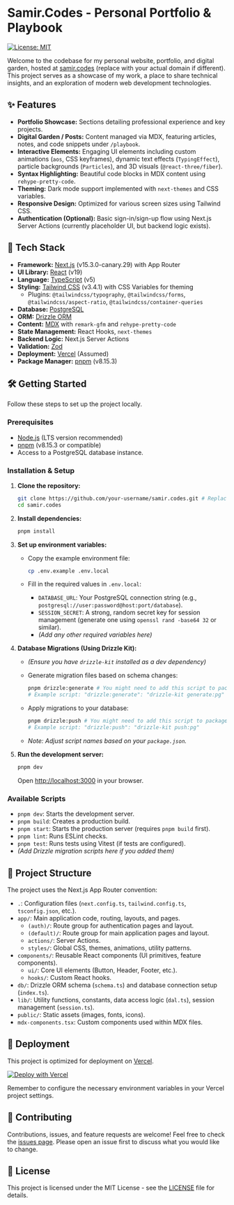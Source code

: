 # Samir.Codes - Personal Portfolio & Playbook

[![License: MIT](https://img.shields.io/badge/License-MIT-blue.svg)](https://opensource.org/licenses/MIT)

Welcome to the codebase for my personal website, portfolio, and digital garden, hosted at [samir.codes](https://samir.codes) (replace with your actual domain if different). This project serves as a showcase of my work, a place to share technical insights, and an exploration of modern web development technologies.

## ✨ Features

- **Portfolio Showcase:** Sections detailing professional experience and key projects.
- **Digital Garden / Posts:** Content managed via MDX, featuring articles, notes, and code snippets under `/playbook`.
- **Interactive Elements:** Engaging UI elements including custom animations (`aos`, CSS keyframes), dynamic text effects (`TypingEffect`), particle backgrounds (`Particles`), and 3D visuals (`@react-three/fiber`).
- **Syntax Highlighting:** Beautiful code blocks in MDX content using `rehype-pretty-code`.
- **Theming:** Dark mode support implemented with `next-themes` and CSS variables.
- **Responsive Design:** Optimized for various screen sizes using Tailwind CSS.
- **Authentication (Optional):** Basic sign-in/sign-up flow using Next.js Server Actions (currently placeholder UI, but backend logic exists).

## 🚀 Tech Stack

- **Framework:** [Next.js](https://nextjs.org/) (v15.3.0-canary.29) with App Router
- **UI Library:** [React](https://react.dev/) (v19)
- **Language:** [TypeScript](https://www.typescriptlang.org/) (v5)
- **Styling:** [Tailwind CSS](https://tailwindcss.com/) (v3.4.1) with CSS Variables for theming
  - Plugins: `@tailwindcss/typography`, `@tailwindcss/forms`, `@tailwindcss/aspect-ratio`, `@tailwindcss/container-queries`
- **Database:** [PostgreSQL](https://www.postgresql.org/)
- **ORM:** [Drizzle ORM](https://orm.drizzle.team/)
- **Content:** [MDX](https://mdxjs.com/) with `remark-gfm` and `rehype-pretty-code`
- **State Management:** React Hooks, `next-themes`
- **Backend Logic:** Next.js Server Actions
- **Validation:** [Zod](https://zod.dev/)
- **Deployment:** [Vercel](https://vercel.com/) (Assumed)
- **Package Manager:** [pnpm](https://pnpm.io/) (v8.15.3)

## 🛠️ Getting Started

Follow these steps to set up the project locally.

### Prerequisites

- [Node.js](https://nodejs.org/) (LTS version recommended)
- [pnpm](https://pnpm.io/installation) (v8.15.3 or compatible)
- Access to a PostgreSQL database instance.

### Installation & Setup

1. **Clone the repository:**

   ```bash
   git clone https://github.com/your-username/samir.codes.git # Replace with your repo URL
   cd samir.codes
   ```

2. **Install dependencies:**

   ```bash
   pnpm install
   ```

3. **Set up environment variables:**

   - Copy the example environment file:

     ```bash
     cp .env.example .env.local
     ```

   - Fill in the required values in `.env.local`:
     - `DATABASE_URL`: Your PostgreSQL connection string (e.g., `postgresql://user:password@host:port/database`).
     - `SESSION_SECRET`: A strong, random secret key for session management (generate one using `openssl rand -base64 32` or similar).
     - _(Add any other required variables here)_

4. **Database Migrations (Using Drizzle Kit):**

   - _(Ensure you have `drizzle-kit` installed as a dev dependency)_
   - Generate migration files based on schema changes:

     ```bash
     pnpm drizzle:generate # You might need to add this script to package.json
     # Example script: "drizzle:generate": "drizzle-kit generate:pg"
     ```

   - Apply migrations to your database:

     ```bash
     pnpm drizzle:push # You might need to add this script to package.json
     # Example script: "drizzle:push": "drizzle-kit push:pg"
     ```

   - _Note: Adjust script names based on your `package.json`._

5. **Run the development server:**

   ```bash
   pnpm dev
   ```

   Open [http://localhost:3000](http://localhost:3000) in your browser.

### Available Scripts

- `pnpm dev`: Starts the development server.
- `pnpm build`: Creates a production build.
- `pnpm start`: Starts the production server (requires `pnpm build` first).
- `pnpm lint`: Runs ESLint checks.
- `pnpm test`: Runs tests using Vitest (if tests are configured).
- _(Add Drizzle migration scripts here if you added them)_

## 📁 Project Structure

The project uses the Next.js App Router convention:

- `.`: Configuration files (`next.config.ts`, `tailwind.config.ts`, `tsconfig.json`, etc.).
- `app/`: Main application code, routing, layouts, and pages.
  - `(auth)/`: Route group for authentication pages and layout.
  - `(default)/`: Route group for main application pages and layout.
  - `actions/`: Server Actions.
  - `styles/`: Global CSS, themes, animations, utility patterns.
- `components/`: Reusable React components (UI primitives, feature components).
  - `ui/`: Core UI elements (Button, Header, Footer, etc.).
  - `hooks/`: Custom React hooks.
- `db/`: Drizzle ORM schema (`schema.ts`) and database connection setup (`index.ts`).
- `lib/`: Utility functions, constants, data access logic (`dal.ts`), session management (`session.ts`).
- `public/`: Static assets (images, fonts, icons).
- `mdx-components.tsx`: Custom components used within MDX files.

## 🚀 Deployment

This project is optimized for deployment on [Vercel](https://vercel.com/).

[![Deploy with Vercel](https://vercel.com/button)](https://vercel.com/new/clone?repository-url=https%3A%2F%2Fgithub.com%2Fyour-username%2Fsamir.codes) <!-- Replace with your actual repo URL -->

Remember to configure the necessary environment variables in your Vercel project settings.

## 🤝 Contributing

Contributions, issues, and feature requests are welcome! Feel free to check the [issues page](https://github.com/your-username/samir.codes/issues). Please open an issue first to discuss what you would like to change.

## 📄 License

This project is licensed under the MIT License - see the [LICENSE](LICENSE) file for details.
